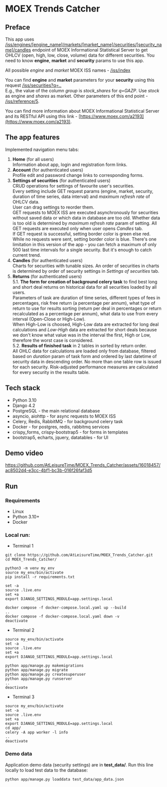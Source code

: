 # MOEX Trends Catcher
## Preface
This app uses [/iss/engines/[engine_name]/markets/[market_name]/securities/[security_name]/candles](https://iss.moex.com/iss/reference/155)
endpoint of MOEX Informational Statistical Server to get OHLCV (open, high, low, close, volume) data for different securities. You need to know **engine**, **market** and **security** params to use this app.

All possible *engine* and *market* MOEX ISS names - [/iss/index](https://iss.moex.com/iss/index)

You can find **engine** and **market** parameters for your **security** using this request
[/iss/securities?q=..](https://iss.moex.com/iss/securities?q=)<br>
E.g., the value of the column *group* is *stock_shares* for *q=GAZP*. Use *stock* as engine and *shares* as market.
Other parameters of this end point - [/iss/reference/5](https://iss.moex.com/iss/reference/5).

You can find more information about MOEX Informational Statistical Server and its RESTful API using this link - [https://www.moex.com/a2193](https://www.moex.com/a2193).


## The app features
Implemented navigation menu tabs:
1. **Home** (for all users)<br>
Information about app, login and registration form links.
2. **Account** (for authenticated users)<br>
Profile edit and password change links to corresponding forms.
3. **Settings of securities** (for authenticated users)<br>
CRUD operations for settings of favourite user's securities.<br>
Every setting include GET request params (engine, market, security, duration of time series, data interval) and *maximum refresh rate* of OHLCV data.<br>
User can drag settings to reorder them.<br>
GET requests to MOEX ISS are executed asynchronously for securities without saved data or which data in database are too old. Whether data is too old is determined by *maximum refresh rate* param of setting. All GET requests are executed only when user opens *Candles* tab.<br>
If GET request is successful, setting border color is green else red. While no requests were sent, setting border color is blue.
There's one limitation in this version of the app - you can fetch a maximum of only 500 last time intervals for a single security. But it's enough to catch current trend.
4. **Candles** (for authenticated users)<br>
Charts for securities with tunable sizes. An order of securities in charts is determined by order of security settings in *Settings of securities* tab.
5. **Returns** (for authenticated users)<br>
5.1. **The form for creation of background celery task** to find best long and short deal returns on historical data for all securities loaded by all users.<br>
Parameters of task are duration of time series, different types of fees in percentages, risk free return (a percentage per annum), what type of return to use for results sorting (return per deal in percentages or return recalculated as a percentage per annum), what data to use from every interval (Open-Close or High-Low).<br>
When High-Low is choosed, High-Low data are extracted for long deal calculations and *Low-High* data are extracted for short deals because we don't know what value was in the interval the first, High or Low, therefore the worst case is considered.<br>
5.2. **Results of finished task** in 2 tables in sorted by return order.<br>
All OHLC data for calculations are loaded only from database, filtered based on *duration* param of task form and ordered by last datetime of security data in descending order. No more than one table row is issued for each security.
Risk-adjusted performance measures are calculated for every security in the results table.


## Tech stack
* Python 3.10
* Django 4.2
* PostgreSQL - the main relational database
* asyncio, aiohttp - for async requests to MOEX ISS
* Celery, Redis, RabbitMQ - for background celery task
* Docker - for postgres, redis, rabbitmq services
* crispy_forms, crispy-bootstrap5 - for forms in templates
* bootstrap5, echarts, jquery, datatables - for UI


## Demo video
https://github.com/AtLeisureTime/MOEX_Trends_Catcher/assets/16018457/ac8502d4-e3cc-4bf1-bc3b-016f26faf3d5

## Run

### Requirements
* Linux
* Python 3.10+
* Docker

### Local run:

* Terminal 1
```
git clone https://github.com/AtLeisureTime/MOEX_Trends_Catcher.git
cd MOEX_Trends_Catcher/

python3 -m venv my_env
source my_env/bin/activate
pip install -r requirements.txt

set -a
source .live.env
set +a
export DJANGO_SETTINGS_MODULE=app.settings.local

docker compose -f docker-compose.local.yaml up --build
..
docker compose -f docker-compose.local.yaml down -v
deactivate
```
* Terminal 2
```
source my_env/bin/activate
set -a
source .live.env
set +a
export DJANGO_SETTINGS_MODULE=app.settings.local

python app/manage.py makemigrations
python app/manage.py migrate
python app/manage.py createsuperuser
python app/manage.py runserver
..
deactivate
```
* Terminal 3
```
source my_env/bin/activate
set -a
source .live.env
set +a
export DJANGO_SETTINGS_MODULE=app.settings.local
cd app/
celery -A app worker -l info
..
deactivate
```

### Demo data
Application demo data (security settings) are in **test_data/**. Run this line locally to load test data to the database:
```
python app/manage.py loaddata test_data/app_data.json
```

